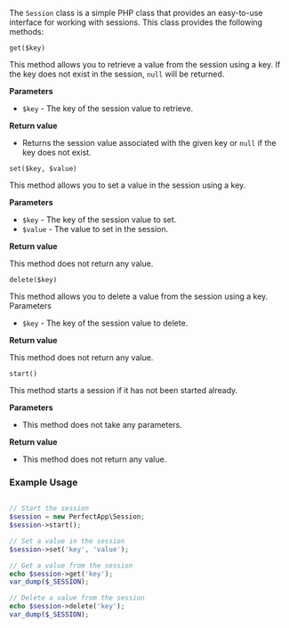 The `Session` class is a simple PHP class that provides an easy-to-use interface for working with sessions. This class
provides the following methods:

`get($key)`

This method allows you to retrieve a value from the session using a key. If the key does not exist in the
session, `null` will be returned.

**Parameters**

- `$key` - The key of the session value to retrieve.

**Return value**

- Returns the session value associated with the given key or `null` if the key does not exist.

`set($key, $value)`

This method allows you to set a value in the session using a key.

**Parameters**

- `$key` - The key of the session value to set.
- `$value` - The value to set in the session.

**Return value**

This method does not return any value.

`delete($key)`

This method allows you to delete a value from the session using a key.
Parameters

- `$key` - The key of the session value to delete.

**Return value**

This method does not return any value.

`start()`

This method starts a session if it has not been started already.

**Parameters**

- This method does not take any parameters.

**Return value**

- This method does not return any value.

### Example Usage

```php

// Start the session
$session = new PerfectApp\Session;
$session->start();

// Set a value in the session
$session->set('key', 'value');

// Get a value from the session
echo $session->get('key');
var_dump($_SESSION);

// Delete a value from the session
echo $session->delete('key');
var_dump($_SESSION);
```

